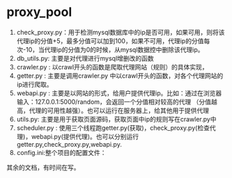 # proxy_pool

1. check_proxy.py：用于检测mysql数据库中的ip是否可用，如果可用，则将该代理ip的分值+5，最多分值可以加到100，如果不可用，代理ip的分值每次-10，当代理ip的分值为0的时候，从mysql数据控中删除该代理ip。
2. db_utils.py: 主要是对代理进行mysql增删改的函数
3. crawler.py : 以crawl开头的函数是爬取代理网站（规则）的具体实现，
4. getter.py : 主要是调用crawler.py 中以crawl开头的函数，对各个代理网站的ip进行爬取。
5. webapi.py : 主要是以网站的形式，给用户提供代理ip。比如：通过在浏览器输入：127.0.0.1:5000/random，会返回一个分值相对较高的代理 （分值越高，代理的可用性越强）。也可以运行在服务器上，给其他用于提供代理
6. utils.py: 主要是用于获取页面源码，获取页面中ip的规则写在crawler.py中
7. scheduler.py : 使用三个线程跑getter.py(获取)，check_proxy.py(检查代理)，webapi.py(提供代理)。也可以分别运行getter.py,check_proxy.py,webapi.py.
8. config.ini:整个项目的配置文件：

其余的文档，有时间在写。

